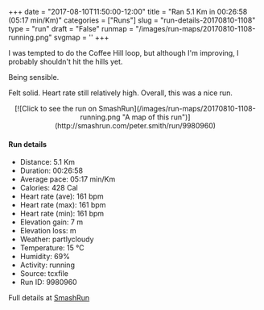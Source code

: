 +++
date = "2017-08-10T11:50:00-12:00"
title = "Ran 5.1 Km in 00:26:58 (05:17 min/Km)"
categories = ["Runs"]
slug = "run-details-20170810-1108"
type = "run"
draft = "False"
runmap = "/images/run-maps/20170810-1108-running.png"
svgmap = '<polyline points="0 57, 0 57, 1 58, 0 59, 0 59, 1 60, 1 64, 1 65, 2 65, 4 64, 5 63, 7 62, 9 60, 10 60, 10 58, 13 56, 14 55, 15 54, 22 47, 27 44, 28 44, 29 43, 31 42, 37 40, 39 41, 43 43, 46 45, 48 44, 49 44, 52 41, 52 40, 54 38, 55 35, 56 35, 69 35, 78 36, 84 36, 87 36, 89 37, 93 39, 100 45, 93 38, 90 37, 86 36, 82 35, 76 35, 67 35, 55 35, 54 35, 53 38, 47 44, 46 43, 38 40, 37 40, 34 40, 29 42, 28 43, 27 44, 24 45, 21 46, 19 47, 18 50, 13 54">'
+++

I was tempted to do the Coffee Hill loop, but although I'm improving, I probably shouldn't hit the hills yet. 

Being sensible. 

Felt solid. Heart rate still relatively high. Overall, this was a nice run. 

<!--more-->

<center>
[![Click to see the run on SmashRun](/images/run-maps/20170810-1108-running.png "A map of this run")](http://smashrun.com/peter.smith/run/9980960)
</center>

#### Run details

* Distance: 5.1 Km
* Duration: 00:26:58
* Average pace: 05:17 min/Km
* Calories: 428 Cal
* Heart rate (ave): 161 bpm
* Heart rate (max): 161 bpm
* Heart rate (min): 161 bpm
* Elevation gain: 7 m
* Elevation loss:  m
* Weather: partlycloudy
* Temperature: 15 &deg;C
* Humidity: 69%
* Activity: running
* Source: tcxfile
* Run ID: 9980960

Full details at [SmashRun](http://smashrun.com/peter.smith/run/9980960)